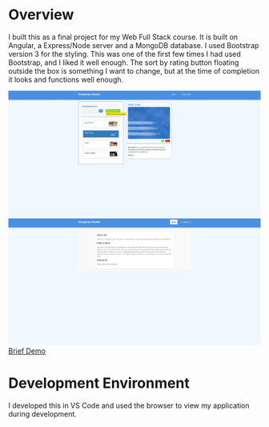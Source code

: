 # Overview

I built this as a final project for my Web Full Stack course. It is built on Angular, a Express/Node server and a MongoDB database. I used Bootstrap version 3 for the styling. This was one of the first few times I had used Bootstrap, and I liked it well enough. The sort by rating button floating outside the box is something I want to change, but at the time of completion it looks and functions well enough.

![Conspiracy Ranker 1](./images/cons1.jpg)
![Conspiracy Ranker 2](./images/cons2.jpg)
[Brief Demo](https://youtu.be/hyyGc6Y_x_w)

# Development Environment

I developed this in VS Code and used the browser to view my application during development.


 